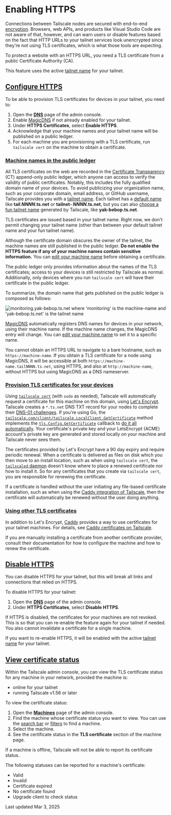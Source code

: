 # Enabling HTTPS

Connections between Tailscale nodes are secured with end-to-end [encryption](https://tailscale.com/kb/1504/encryption). Browsers, web APIs, and products like Visual Studio Code are not aware of that, however, and can warn users or disable features based on the fact that HTTP URLs to your tailnet services look unencrypted since they're not using TLS certificates, which is what those tools are expecting.

To protect a website with an HTTPS URL, you need a TLS certificate from a public Certificate Authority (CA).

This feature uses the active [tailnet name](https://tailscale.com/kb/1217/tailnet-name) for your tailnet.

## [Configure HTTPS](https://tailscale.com/kb/1153/enabling-https\#configure-https)

To be able to provision TLS certificates for devices in your tailnet, you need to:

1. Open the [**DNS**](https://login.tailscale.com/admin/dns) page of the admin console.
2. Enable [MagicDNS](https://tailscale.com/kb/1081/magicdns#enabling-magicdns) if not already enabled for your tailnet.
3. Under **HTTPS Certificates**, select **Enable HTTPS**.
4. Acknowledge that your machine names and your tailnet name will be published on a public ledger.
5. For each machine you are provisioning with a TLS certificate, run `tailscale cert` on the machine to obtain a certificate.

### [Machine names in the public ledger](https://tailscale.com/kb/1153/enabling-https\#machine-names-in-the-public-ledger)

All TLS certificates on the web are recorded in the [Certificate Transparency](https://en.wikipedia.org/wiki/Certificate_Transparency) (CT) append-only
public ledger, which anyone can access to verify the validity of public certificates. Notably, this includes the fully qualified domain name of your devices. To
avoid publicizing your organization name, such as your corporate domain, email address, or GitHub username, Tailscale provides you with a [tailnet name](https://tailscale.com/kb/1217/tailnet-name). Each tailnet has a [default name](https://tailscale.com/kb/1217/tailnet-name#default-tailnet-name) like **tail _NNNN_.ts.net** or
**tailnet- _NNNN_.ts.net**, but you can also [choose a fun tailnet name](https://tailscale.com/kb/1217/tailnet-name#fun-tailnet-name) generated by Tailscale, like **yak-bebop.ts.net**.

TLS certificates are issued based in your tailnet name. Right now, we don't permit changing your tailnet name
(other than between your default tailnet name and your fun tailnet name).

Although the certificate domain obscures the owner of the tailnet, the machine names are still published in the public ledger. **Do not enable the HTTPS feature if any of your machine names contain sensitive information.** You can [edit your machine name](https://tailscale.com/kb/1098/machine-names/#renaming-a-machine) before obtaining a certificate.

The public ledger only provides information about the names of the TLS certificates; access to your devices is still restricted by Tailscale as normal.
Additionally, only devices where you run `tailscale cert` will have their certificate in the public ledger.

To summarize, the domain name that gets published on the public ledger is composed as follows:

![monitoring.yak-bebop.ts.net where 'monitoring' is the machine-name and 'yak-bebop.ts.net' is the tailnet name](https://tailscale.com/_next/image?url=%2F_next%2Fstatic%2Fmedia%2Fhttps-naming.f9bb79de.png&w=3840&q=75)

[MagicDNS](https://tailscale.com/kb/1081/magicdns) automatically registers DNS names for devices in your network, using their machine name. If the machine name changes, the MagicDNS
entry will change. You can [edit your machine name](https://tailscale.com/kb/1098/machine-names#renaming-a-machine) to set it to a specific name.

You cannot obtain an HTTPS URL to navigate to a bare hostname, such as `https://machine-name`. If you obtain a TLS certificate for a node using MagicDNS, it will be accessible at both `https://machine-name.tailNNNN.ts.net`, using HTTPS, and also at `http://machine-name`, without HTTPS but using MagicDNS as a DNS nameserver.

### [Provision TLS certificates for your devices](https://tailscale.com/kb/1153/enabling-https\#provision-tls-certificates-for-your-devices)

Using [`tailscale cert`](https://tailscale.com/kb/1080/cli#cert) (with `sudo` as needed), Tailscale will automatically request a certificate for this machine on this domain, using [Let's Encrypt](https://letsencrypt.org/).
Tailscale creates a `*.ts.net` DNS TXT record for your nodes to complete their [DNS-01 challenges](https://letsencrypt.org/docs/challenge-types/#dns-01-challenge).
If you're using Go, the [`tailscale.com/client/tailscale.LocalClient.GetCertificate`](https://pkg.go.dev/tailscale.com/client/tailscale#LocalClient.GetCertificate) method implements the
[`tls.Config.GetCertificate`](https://pkg.go.dev/crypto/tls#Config.GetCertificate) callback to [do it all automatically](https://github.com/tailscale/tailscale/blob/main/client/tailscale/example/servetls/servetls.go).
Your certificate's private key and your LetsEncrypt (ACME) account's private key are generated and stored locally on your machine and Tailscale never sees them.

The certificates provided by Let's Encrypt have a 90 day expiry and require periodic renewal. When a certificate is delivered as files on disk which you then move to an install location, such as when using `tailscale cert`, the [`tailscaled` daemon](https://tailscale.com/kb/1278/tailscaled) doesn't know where to place a renewed certificate nor how to install it. So for any certificates that you create via `tailscale cert`, you are responsible for renewing the certificate.

If a certificate is handled without the user initiating any file-based certificate installation, such as when using the [Caddy integration of Tailscale](https://github.com/tailscale/caddy-tailscale), then the certificate will automatically be renewed without the user doing anything.

### [Using other TLS certificates](https://tailscale.com/kb/1153/enabling-https\#using-other-tls-certificates)

In addition to Let's Encrypt, [Caddy](https://caddyserver.com/) provides a way to use certificates for your tailnet machines. For details, see [Caddy certificates on Tailscale](https://tailscale.com/kb/1190/caddy-certificates).

If you are manually installing a certificate from another certificate provider, consult their documentation for how to configure the machine and how to renew the certificate.

## [Disable HTTPS](https://tailscale.com/kb/1153/enabling-https\#disable-https)

You can disable HTTPS for your tailnet, but this will break all links and connections that relied on HTTPS.

To disable HTTPS for your tailnet:

1. Open the [**DNS**](https://login.tailscale.com/admin/dns) page of the admin console.
2. Under **HTTPS Certificates**, select **Disable HTTPS**.

If HTTPS is disabled, the certificates for your machines are not revoked. This is so that you can re-enable the feature again for your tailnet if needed. You also cannot invalidate a certificate for a single machine.

If you want to re-enable HTTPS, it will be enabled with the active [tailnet name](https://tailscale.com/kb/1217/tailnet-name) for your tailnet.

## [View certificate status](https://tailscale.com/kb/1153/enabling-https\#view-certificate-status)

Within the Tailscale admin console, you can view the TLS certificate status for any machine in your network, provided the machine is:

- online for your tailnet
- running Tailscale v1.56 or later

To view the certificate status:

1. Open the [**Machines**](https://login.tailscale.com/admin/machines) page of the admin console.
2. Find the machine whose certificate status you want to view. You can use the [search bar](https://tailscale.com/kb/1176/filter-devices#filter-with-the-search-bar) or [filters](https://tailscale.com/kb/1176/filter-devices) to find a machine.
3. Select the machine.
4. See the certificate status in the **TLS certificate** section of the machine page.

If a machine is offline, Tailscale will not be able to report its certificate status.

The following statuses can be reported for a machine's certificate:

- Valid
- Invalid
- Certificate expired
- No certificate found
- Upgrade client to check status

Last updated Mar 3, 2025